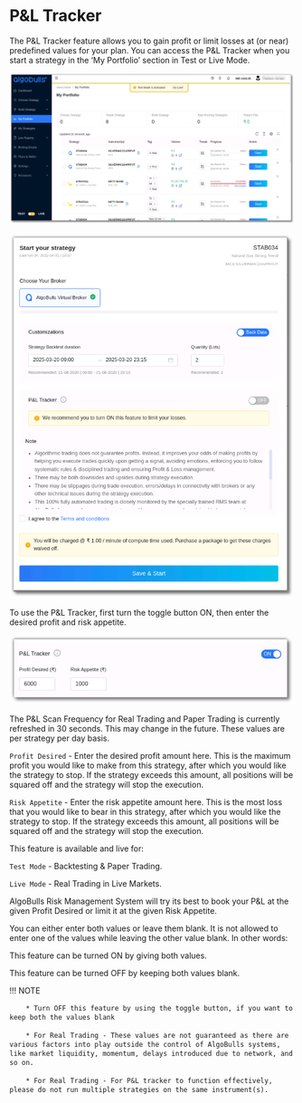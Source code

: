 # P&L Tracker
The P&L Tracker feature allows you to gain profit or limit losses at (or near) predefined values for your plan. You can access the P&L Tracker when you start a strategy in the ‘My Portfolio’ section in Test or Live Mode. 

![pnltracker](imgs/pnl_tracker1.png)

![pnltracker](imgs/pnl_tracker2.png)

To use the P&L Tracker, first turn the toggle button ON, then enter the desired profit and risk appetite. 

![pnltracker](imgs/pnl_tracker3.png)

The P&L Scan Frequency for Real Trading and Paper Trading is currently refreshed in 30 seconds. This may change in the future. These values are per strategy per day basis.

`Profit Desired` - Enter the desired profit amount here. This is the maximum profit you would like to make from this strategy, after which you would like the strategy to stop. If the strategy exceeds this amount, all positions will be squared off and the strategy will stop the execution. 

`Risk Appetite` - Enter the risk appetite amount here. This is the most loss that you would like to bear in this strategy, after which you would like the strategy to stop.  If the strategy exceeds this amount, all positions will be squared off and the strategy will stop the execution. 

This feature is available and live for:

`Test Mode` - Backtesting & Paper Trading.

`Live Mode` - Real Trading in Live Markets.

AlgoBulls Risk Management System will try its best to book your P&L at the given Profit Desired or limit it at the given Risk Appetite.

You can either enter both values or leave them blank. It is not allowed to enter one of the values while leaving the other value blank. In other words:

This feature can be turned ON by giving both values.

This feature can be turned OFF by keeping both values blank.

!!! NOTE 

        * Turn OFF this feature by using the toggle button, if you want to keep both the values blank 
        
        * For Real Trading - These values are not guaranteed as there are various factors into play outside the control of AlgoBulls systems, like market liquidity, momentum, delays introduced due to network, and so on.
        
        * For Real Trading - For P&L tracker to function effectively, please do not run multiple strategies on the same instrument(s).
        
